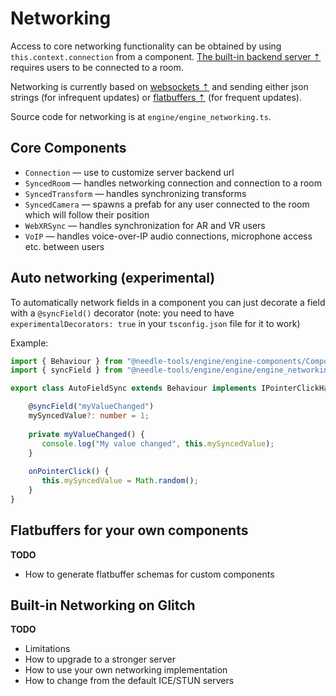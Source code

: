 # Networking

Access to core networking functionality can be obtained by using ``this.context.connection`` from a component. [The built-in backend server ⇡](https://glitch.com/edit/#!/needle-tiny-server) requires users to be connected to a room.

Networking is currently based on [websockets ⇡](https://github.com/jjxxs/websocket-ts) and sending either json strings (for infrequent updates) or [flatbuffers ⇡](https://google.github.io/flatbuffers/) (for frequent updates).

Source code for networking is at ``engine/engine_networking.ts``.

## Core Components

- ``Connection`` — use to customize server backend url
- ``SyncedRoom`` — handles networking connection and connection to a room
- ``SyncedTransform`` — handles synchronizing transforms
- ``SyncedCamera`` — spawns a prefab for any user connected to the room which will follow their position
- ``WebXRSync`` — handles synchronization for AR and VR users
- ``VoIP`` — handles voice-over-IP audio connections, microphone access etc. between users

## Auto networking (experimental)

To automatically network fields in a component you can just decorate a field with a ``@syncField()`` decorator (note: you need to have ``experimentalDecorators: true`` in your ``tsconfig.json`` file for it to work)

Example:
```ts
import { Behaviour } from "@needle-tools/engine/engine-components/Component"
import { syncField } from "@needle-tools/engine/engine/engine_networking_auto";

export class AutoFieldSync extends Behaviour implements IPointerClickHandler {

    @syncField("myValueChanged")
    mySyncedValue?: number = 1;
    
    private myValueChanged() {
       console.log("My value changed", this.mySyncedValue);
    }
    
    onPointerClick() {
       this.mySyncedValue = Math.random();
    }
}
```

## Flatbuffers for your own components

**TODO**
- How to generate flatbuffer schemas for custom components

## Built-in Networking on Glitch

**TODO**
- Limitations
- How to upgrade to a stronger server
- How to use your own networking implementation
- How to change from the default ICE/STUN servers
